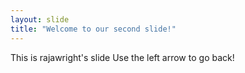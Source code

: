 ```yaml
---
layout: slide
title: "Welcome to our second slide!"
---
```

This is rajawright's slide
Use the left arrow to go back!
